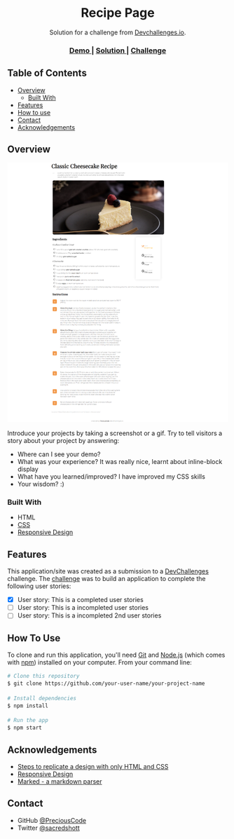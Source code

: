<!-- Please update value in the {}  -->

<h1 align="center">Recipe Page</h1>

<div align="center">
   Solution for a challenge from  <a href="http://devchallenges.io" target="_blank">Devchallenges.io</a>.
</div>

<div align="center">
  <h3>
    <a href="https://selective-recipe-page.surge.sh">
      Demo
    </a>
    <span> | </span>
    <a href="https://devchallenges.io/solutions/Okr7Tk0L7ZT08SXXLtgf">
      Solution
    </a>
    <span> | </span>
    <a href="https://devchallenges.io/challenges/OEKdUZ6xs0h99C38XVht">
      Challenge
    </a>
  </h3>
</div>

<!-- TABLE OF CONTENTS -->

## Table of Contents

- [Overview](#overview)
  - [Built With](#built-with)
- [Features](#features)
- [How to use](#how-to-use)
- [Contact](#contact)
- [Acknowledgements](#acknowledgements)

<!-- OVERVIEW -->

## Overview

![screenshot](desktop.png)

Introduce your projects by taking a screenshot or a gif. Try to tell visitors a story about your project by answering:

- Where can I see your demo?
- What was your experience? It was really  nice, learnt about inline-block display
- What have you learned/improved? I have improved my CSS skills
- Your wisdom? :)

### Built With

<!-- This section should list any major frameworks that you built your project using. Here are a few examples.-->

- HTML
- [CSS](https://web.dev/learn/css/)
- [Responsive Design](https://web.dev/learn/design/)

## Features

<!-- List the features of your application or follow the template. Don't share the figma file here :) -->

This application/site was created as a submission to a [DevChallenges](https://devchallenges.io/challenges) challenge. The [challenge](https://devchallenges.io/challenges/TtUjDt19eIHxNQ4n5jps) was to build an application to complete the following user stories:

- [x] User story: This is a completed user stories
- [ ] User story: This is a incompleted user stories
- [ ] User story: This is a incompleted 2nd user stories

## How To Use

To clone and run this application, you'll need [Git](https://git-scm.com) and [Node.js](https://nodejs.org/en/download/) (which comes with [npm](http://npmjs.com)) installed on your computer. From your command line:

```bash
# Clone this repository
$ git clone https://github.com/your-user-name/your-project-name

# Install dependencies
$ npm install

# Run the app
$ npm start
```

## Acknowledgements

<!-- This section should list any articles or add-ons/plugins that helps you to complete the project. This is optional but it will help you in the future. For exmpale -->

- [Steps to replicate a design with only HTML and CSS](https://devchallenges-blogs.web.app/how-to-replicate-design/)
-  [Responsive Design](https://web.dev/learn/design/)
- [Marked - a markdown parser](https://github.com/chjj/marked)

## Contact

- GitHub [@PreciousCode](https://github.com/precious654)
- Twitter [@sacredshott](https://twitter.com/sacredshott)
